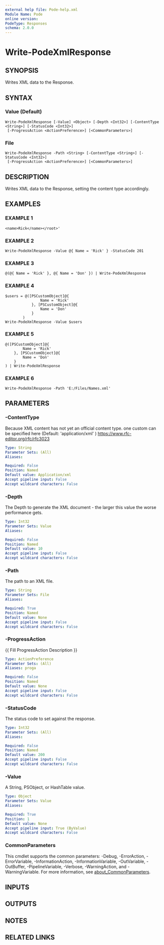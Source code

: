 ```yaml
---
external help file: Pode-help.xml
Module Name: Pode
online version:
PodeType: Responses
schema: 2.0.0
---
```


# Write-PodeXmlResponse

## SYNOPSIS
Writes XML data to the Response.

## SYNTAX

### Value (Default)
```
Write-PodeXmlResponse [-Value] <Object> [-Depth <Int32>] [-ContentType <String>] [-StatusCode <Int32>]
 [-ProgressAction <ActionPreference>] [<CommonParameters>]
```

### File
```
Write-PodeXmlResponse -Path <String> [-ContentType <String>] [-StatusCode <Int32>]
 [-ProgressAction <ActionPreference>] [<CommonParameters>]
```

## DESCRIPTION
Writes XML data to the Response, setting the content type accordingly.

## EXAMPLES

### EXAMPLE 1
```
<name>Rick</name></root>'
```

### EXAMPLE 2
```
Write-PodeXmlResponse -Value @{ Name = 'Rick' } -StatusCode 201
```

### EXAMPLE 3
```
@(@{ Name = 'Rick' }, @{ Name = 'Don' }) | Write-PodeXmlResponse
```

### EXAMPLE 4
```
$users = @([PSCustomObject]@{
                Name = 'Rick'
            }, [PSCustomObject]@{
                Name = 'Don'
            }
        )
Write-PodeXmlResponse -Value $users
```

### EXAMPLE 5
```
@([PSCustomObject]@{
        Name = 'Rick'
    }, [PSCustomObject]@{
        Name = 'Don'
    }
) | Write-PodeXmlResponse
```

### EXAMPLE 6
```
Write-PodeXmlResponse -Path 'E:/Files/Names.xml'
```

## PARAMETERS

### -ContentType
Because XML content has not yet an official content type.
one custom can be specified here (Default: 'application/xml' )
https://www.rfc-editor.org/rfc/rfc3023

```yaml
Type: String
Parameter Sets: (All)
Aliases:

Required: False
Position: Named
Default value: Application/xml
Accept pipeline input: False
Accept wildcard characters: False
```

### -Depth
The Depth to generate the XML document - the larger this value the worse performance gets.

```yaml
Type: Int32
Parameter Sets: Value
Aliases:

Required: False
Position: Named
Default value: 10
Accept pipeline input: False
Accept wildcard characters: False
```

### -Path
The path to an XML file.

```yaml
Type: String
Parameter Sets: File
Aliases:

Required: True
Position: Named
Default value: None
Accept pipeline input: False
Accept wildcard characters: False
```

### -ProgressAction
{{ Fill ProgressAction Description }}

```yaml
Type: ActionPreference
Parameter Sets: (All)
Aliases: proga

Required: False
Position: Named
Default value: None
Accept pipeline input: False
Accept wildcard characters: False
```

### -StatusCode
The status code to set against the response.

```yaml
Type: Int32
Parameter Sets: (All)
Aliases:

Required: False
Position: Named
Default value: 200
Accept pipeline input: False
Accept wildcard characters: False
```

### -Value
A String, PSObject, or HashTable value.

```yaml
Type: Object
Parameter Sets: Value
Aliases:

Required: True
Position: 1
Default value: None
Accept pipeline input: True (ByValue)
Accept wildcard characters: False
```

### CommonParameters
This cmdlet supports the common parameters: -Debug, -ErrorAction, -ErrorVariable, -InformationAction, -InformationVariable, -OutVariable, -OutBuffer, -PipelineVariable, -Verbose, -WarningAction, and -WarningVariable. For more information, see [about_CommonParameters](http://go.microsoft.com/fwlink/?LinkID=113216).

## INPUTS

## OUTPUTS

## NOTES

## RELATED LINKS
